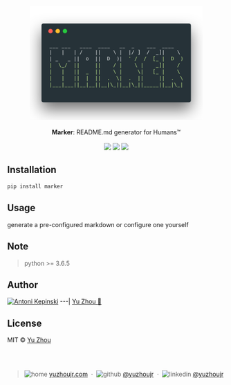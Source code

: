 <!-- Marker: README.md generator for Humans™

___ ___   ____  ____   __  _    ___  ____
|   |   | /    ||    \ |  |/ ]  /  _]|    \
| _   _ ||  o  ||  D  )|  ' /  /  [_ |  D  )
|  \_/  ||     ||    / |    \ |    _]|    /
|   |   ||  _  ||    \ |     \|   [_ |    \
|   |   ||  |  ||  .  \|  .  ||     ||  .  \
|___|___||__|__||__|\_||__|\_||_____||__|\_|

 -->


<h3 style="text-align:center;font-weight: 300;" align="center">
  <img src="/public/marker-logo.png" width="400px">
</h3>


<p align="center">
  <b>Marker</b>: README.md generator for Humans™

  <br/>
  <br/>
  <img src="https://img.shields.io/badge/license-MIT-yellow.svg?style=flat-square">
  <img src="https://img.shields.io/badge/downloads-0k-yellow.svg?style=flat-square">
  <img src="https://img.shields.io/badge/build-passing-yellow.svg?style=flat-square">
</p>

## Installation

``` bash
pip install marker
```

<!-- #Beer here maybe -->

## Usage

generate a pre-configured markdown or configure one yourself

<!-- ## Dependencies -->

## Note

> python >= 3.6.5

## Author
[![Antoni Kepinski](https://avatars3.githubusercontent.com/u/6414741?s=100&v=4)](http://yuzhoujr.com)
---|
[Yu Zhou :rocket:](http://yuzhoujr.com)


## License

MIT © [Yu Zhou](http://yuzhoujr.com)


<br/><br/>


<!-- FOSSA here maybe -->


> ![home](http://yuzhoujr.com/legacy/emoji/home.svg)
[yuzhoujr.com](http://www.yuzhoujr.com) &nbsp;&middot;&nbsp;
> ![github](http://yuzhoujr.com/legacy/emoji/github.svg)  [@yuzhoujr](https://github.com/yuzhoujr) &nbsp;&middot;&nbsp;
> ![linkedin](http://yuzhoujr.com/legacy/emoji/linkedin.svg)  [@yuzhoujr](https://linkedin.com/in/yuzhoujr)
